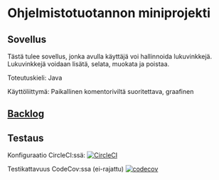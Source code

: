 # Ohjelmistotuotannon miniprojekti

## Sovellus

Tästä tulee sovellus, jonka avulla käyttäjä voi hallinnoida lukuvinkkejä. Lukuvinkkejä voidaan lisätä, selata, muokata ja poistaa.

Toteutuskieli: Java

Käyttöliittymä: Paikallinen komentoriviltä suoritettava, graafinen

## [Backlog](https://docs.google.com/spreadsheets/d/1xw16uQBEmb93MxG8sn8DBW7L4hb3ol44io-by8Mnahs/edit?usp=sharing)

## Testaus

Konfiguraatio CircleCI:ssä: [![CircleCI](https://circleci.com/gh/fir3porkkana/ohtuMiniParas.svg?style=svg)](https://circleci.com/gh/fir3porkkana/ohtuMiniParas)

Testikattavuus CodeCov:ssa (ei-rajattu) [![codecov](https://codecov.io/gh/fir3porkkana/ohtuMiniParas/branch/master/graph/badge.svg)](https://codecov.io/gh/fir3porkkana/ohtuMiniParas)
